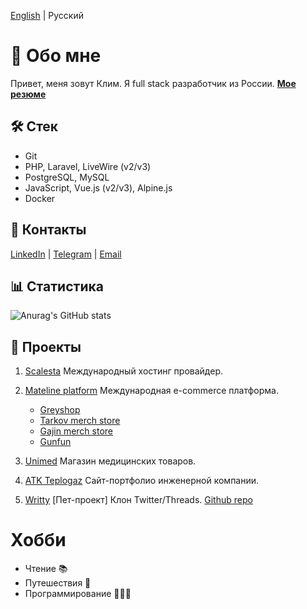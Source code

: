 [English](./README.md) | Русский

# 👋 Обо мне

Привет, меня зовут Клим. Я full stack разработчик из России.
**[Мое резюме](https://hh.ru/resume/651b285bff0bbcc1bd0039ed1f584c68616667)**

## 🛠 Стек
- Git
- PHP, Laravel, LiveWire (v2/v3)
- PostgreSQL, MySQL
- JavaScript, Vue.js (v2/v3), Alpine.js
- Docker

## 💌 Контакты

[LinkedIn](https://linkedin.com/) | [Telegram](https://t.me/paparrot) | [Email](mailto:subbotin.klim@gmail.com)

## 📊 Статистика
![Anurag's GitHub stats](https://github-readme-stats.vercel.app/api?username=paparrot&show=reviews,discussions_started,discussions_answered,prs_merged,prs_merged_percentage&locale=ru)

## 💼 Проекты

1. [Scalesta](https://scalesta.com)
    Международный хостинг провайдер.
2. [Mateline platform](https://mateline.ru)
    Международная e-commerce платформа.
    - [Greyshop](https://grey-shop.com/)
    - [Tarkov merch store](https://tarkovmerchstore.com/)
    - [Gajin merch store](https://gaijin.grey-shop.com/)
    - [Gunfun](https://gunfun.ru/)

3. [Unimed](https://unimedgroup.ru)
Магазин медицинских товаров.

4. [ATK Teplogaz](https://atkteplogaz.ru)
Сайт-портфолио инженерной компании.

5. [Writty](https://writty.paparrot.me) [Пет-проект]
Клон Twitter/Threads. [Github repo](https://github.com/paparrot/writty)

# Хобби

- Чтение 📚
- Путешествия 🧳
- Программирование 🧑🏼‍💻
